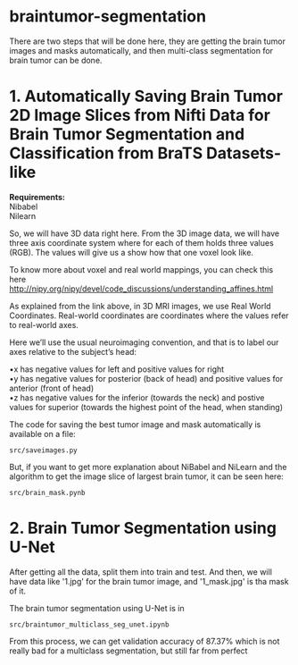 # braintumor-segmentation

There are two steps that will be done here, they are getting the brain tumor images and masks automatically, and then multi-class segmentation for brain tumor can be done.

# 1. Automatically Saving Brain Tumor 2D Image Slices from Nifti Data for Brain Tumor Segmentation and Classification from BraTS Datasets-like

<b>Requirements:</b>
<br>Nibabel<br>
Nilearn

So, we will have 3D data right here. From the 3D image data, we will have three axis coordinate system where for each of them holds three values (RGB). The values will give us a show how that one voxel look like.

To know more about voxel and real world mappings, you can check this here http://nipy.org/nipy/devel/code_discussions/understanding_affines.html

As explained from the link above, in 3D MRI images, we use Real World Coordinates. Real-world coordinates are coordinates where the values refer to real-world axes. 

Here we’ll use the usual neuroimaging convention, and that is to label our axes relative to the subject’s head:

•x has negative values for left and positive values for right <br>
•y has negative values for posterior (back of head) and positive values for anterior (front of head) <br>
•z has negative values for the inferior (towards the neck) and postive values for superior (towards the highest point of the head, when standing)

The code for saving the best tumor image and mask automatically is available on a file:

```src/saveimages.py```

But, if you want to get more explanation about NiBabel and NiLearn and the algorithm to get the image slice of largest brain tumor, it can be seen here:

```src/brain_mask.pynb```

# 2. Brain Tumor Segmentation using U-Net

After getting all the data, split them into train and test. And then, we will have data like '1.jpg' for the brain tumor image, and '1_mask.jpg' is tha mask of it.

The brain tumor segmentation using U-Net is in 

```src/braintumor_multiclass_seg_unet.ipynb ```

From this process, we can get validation accuracy of 87.37% which is not really bad for a multiclass segmentation, but still far from perfect

